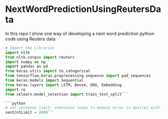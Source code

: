 # NextWordPredictionUsingReutersData
In this repo I show one way of developing a next word prediction python code using Reuters data

```python
# Import the Libraries
import nltk
from nltk.corpus import reuters
import numpy as np
import pandas as pd
from keras.utils import to_categorical
from tensorflow.keras.preprocessing.sequence import pad_sequences
from keras.models import Sequential
from keras.layers import LSTM, Dense, GRU, Embedding
import re
from sklearn.model_selection import train_test_split```

```python
# set sentence limit: otherwise leads to memory error in devices with less memory
sentCntLimit = 2000```
